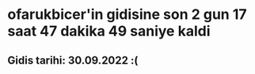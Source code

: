 # ofarukbicer'in gidisine son 2 gun 17 saat 47 dakika 49 saniye kaldi

## Gidis tarihi: 30.09.2022 :(